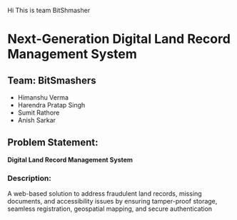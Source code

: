 Hi This is team BitShmasher

# Next-Generation Digital Land Record Management System

## Team: BitSmashers
- Himanshu Verma
- Harendra Pratap Singh
- Sumit Rathore
- Anish Sarkar

## Problem Statement:
**Digital Land Record Management System**

### Description:
A web-based solution to address fraudulent land records, missing documents, and accessibility issues by ensuring tamper-proof storage, seamless registration, geospatial mapping, and secure authentication